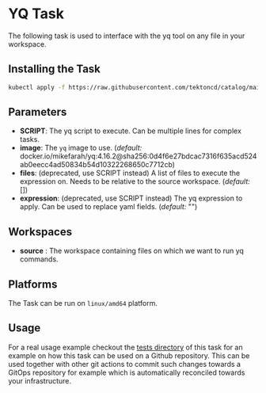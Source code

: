 # YQ Task

The following task is used to interface with the yq tool on any file in your workspace.

## Installing the Task

```bash
kubectl apply -f https://raw.githubusercontent.com/tektoncd/catalog/main/task/yq/0.4/yq.yaml
```

## Parameters

- **SCRIPT**: The yq script to execute. Can be multiple lines for complex tasks.
- **image**: The `yq` image to use. (_default:_ docker.io/mikefarah/yq:4.16.2@sha256:0d4f6e27bdcac7316f635acd524ab0eecc4ad50834b54d10322268650c7712cb)
- **files**: (deprecated, use SCRIPT instead) A list of files to execute the expression on. Needs to be relative to the source workspace. (_default:_ [])
- **expression**: (deprecated, use SCRIPT instead) The yq expression to apply. Can be used to replace yaml fields. (_default:_ "")

## Workspaces

- **source** : The workspace containing files on which we want to run yq commands.

## Platforms

The Task can be run on `linux/amd64` platform.

## Usage

For a real usage example checkout the [tests directory](https://github.com/tektoncd/catalog/tree/main/task/yq/0.4/tests) of this task for an example on how this task can be used on a Github repository. This can be used together with other git actions to commit such changes towards a GitOps repository for example which is automatically reconciled towards your infrastructure.